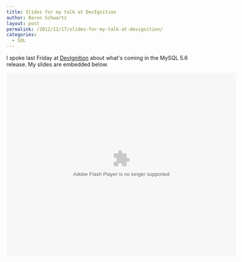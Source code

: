```yaml
---
title: Slides for my talk at DevIgnition
author: Baron Schwartz
layout: post
permalink: /2012/12/17/slides-for-my-talk-at-devignition/
categories:
  - SQL
---
```

I spoke last Friday at [DevIgnition][1] about what's coming in the MySQL 5.6 release. My slides are embedded below.

<embed src="https://www.box.com/embed/lqt0dw7mpl4uz5c.swf" width="600" height="480" wmode="opaque" type="application/x-shockwave-flash" allowFullScreen="true" allowScriptAccess="always">
  </p>

 [1]: http://www.devignition.com/
